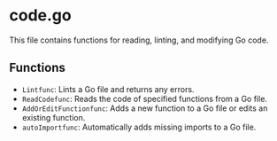 # code.go

This file contains functions for reading, linting, and modifying Go code.

## Functions

-   `Lintfunc`: Lints a Go file and returns any errors.
-   `ReadCodefunc`: Reads the code of specified functions from a Go file.
-   `AddOrEditFunctionfunc`: Adds a new function to a Go file or edits an existing function.
-   `autoImportfunc`: Automatically adds missing imports to a Go file.